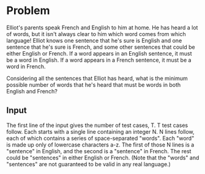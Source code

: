 # Problem

Elliot's parents speak French and English to him at home. He has heard a lot of words, but it isn't always clear to him which word comes from which language! Elliot knows one sentence that he's sure is English and one sentence that he's sure is French, and some other sentences that could be either English or French. If a word appears in an English sentence, it must be a word in English. If a word appears in a French sentence, it must be a word in French.

Considering all the sentences that Elliot has heard, what is the minimum possible number of words that he's heard that must be words in both English and French?

## Input

The first line of the input gives the number of test cases, T. T test cases follow. Each starts with a single line containing an integer N. N lines follow, each of which contains a series of space-separated "words". Each "word" is made up only of lowercase characters a-z. The first of those N lines is a "sentence" in English, and the second is a "sentence" in French. The rest could be "sentences" in either English or French. (Note that the "words" and "sentences" are not guaranteed to be valid in any real language.)
